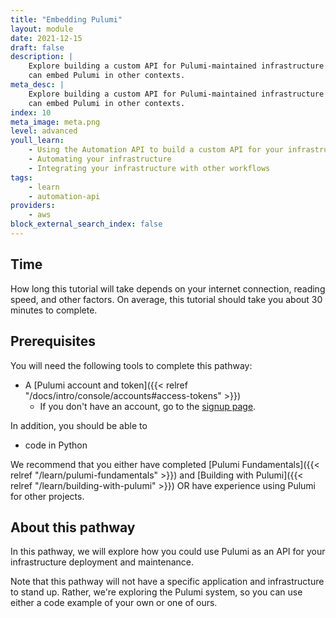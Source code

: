 ```yaml
---
title: "Embedding Pulumi"
layout: module
date: 2021-12-15
draft: false
description: |
    Explore building a custom API for Pulumi-maintained infrastructure so you
    can embed Pulumi in other contexts.
meta_desc: |
    Explore building a custom API for Pulumi-maintained infrastructure so you
    can embed Pulumi in other contexts.
index: 10
meta_image: meta.png
level: advanced
youll_learn:
    - Using the Automation API to build a custom API for your infrastructure
    - Automating your infrastructure
    - Integrating your infrastructure with other workflows
tags:
    - learn
    - automation-api
providers:
    - aws
block_external_search_index: false
---
```


## Time

How long this tutorial will take depends on your internet connection, reading
speed, and other factors. On average, this tutorial should take you about 30
minutes to complete.

## Prerequisites

You will need the following tools to complete this pathway:

- A [Pulumi account and
  token]({{< relref "/docs/intro/console/accounts#access-tokens" >}})
  - If you don't have an account, go to the [signup
    page](https://app.pulumi.com/signup).

In addition, you should be able to

- code in Python

We recommend that you either have completed [Pulumi
Fundamentals]({{< relref "/learn/pulumi-fundamentals" >}}) and [Building with
Pulumi]({{< relref "/learn/building-with-pulumi" >}}) OR have experience using
Pulumi for other projects.

## About this pathway

In this pathway, we will explore how you could use Pulumi as an API for your
infrastructure deployment and maintenance.

Note that this pathway will not have a specific application and infrastructure
to stand up. Rather, we're exploring the Pulumi system, so you can use either a
code example of your own or one of ours.

<!-- This pathway is considered an advanced pathway. -->